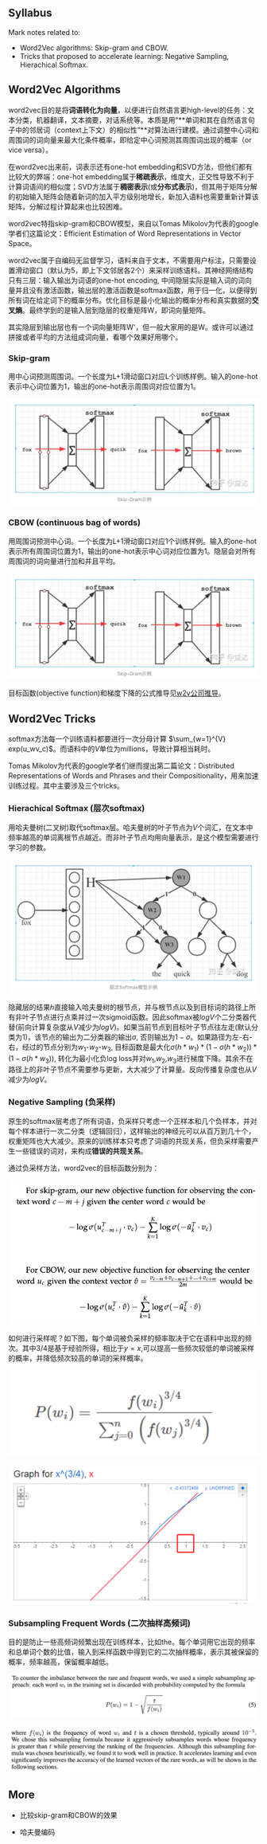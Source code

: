 ## Syllabus

Mark notes related to:

* Word2Vec algorithms: Skip-gram and CBOW. 
* Tricks that proposed to accelerate learning: Negative Sampling, Hierachical Softmax.


## Word2Vec Algorithms

word2vec目的是将**词语转化为向量**，以便进行自然语言更high-level的任务：文本分类，机器翻译，文本摘要，对话系统等。本质是用“**单词和其在自然语言句子中的邻居词（context上下文）的相似性”**对算法进行建模。通过调整中心词和周围词的词向量来最大化条件概率，即给定中心词预测其周围词出现的概率（or vice versa）。

在word2vec出来前，词表示还有one-hot embedding和SVD方法，但他们都有比较大的弊端：one-hot embedding属于**稀疏表示**，维度大，正交性导致不利于计算词语间的相似度；SVD方法属于**稠密表示**(或**分布式表示**)，但其用于矩阵分解的初始输入矩阵会随着新词的加入平方级别地增长，新加入语料也需要重新计算该矩阵，分解过程计算起来也比较困难。

word2vec特指skip-gram和CBOW模型，来自以Tomas Mikolov为代表的google学者们这篇论文：Efficient Estimation of Word Representations in Vector Space。

word2vec属于自编码无监督学习，语料来自于文本，不需要用户标注，只需要设置滑动窗口（默认为5，即上下文邻居各2个）来采样训练语料。其神经网络结构只有三层：输入输出为词语的one-hot encoding, 中间隐层实际是输入词的词向量并且没有激活函数，输出层的激活函数是softmax函数，用于归一化，以便得到所有词在给定词下的概率分布。优化目标是最小化输出的概率分布和真实数据的**交叉熵**。最终学到的是输入层到隐层的权重矩阵W，即词向量矩阵。

其实隐层到输出层也有一个词向量矩阵W'，但一般大家用的是W。或许可以通过拼接或者平均的方法组成词向量，看哪个效果好用哪个。

### Skip-gram
用中心词预测周围词。一个长度为L+1滑动窗口对应L个训练样例。输入的one-hot表示中心词位置为1，输出的one-hot表示周围词对应位置为1。
	
![image](https://raw.githubusercontent.com/fionattu/nlp_algorithms/master/embedding/pics/skipgram.png) 

### CBOW (continuous bag of words)

用周围词预测中心词。一个长度为L+1滑动窗口对应1个训练样例。输入的one-hot表示所有周围词位置为1，输出的one-hot表示中心词对应位置为1。隐层会对所有周围词的词向量进行加和并且平均。

![image](https://raw.githubusercontent.com/fionattu/nlp_algorithms/master/embedding/pics/skipgram.png)
	
目标函数(objective function)和梯度下降的公式推导见<a href="https://raw.githubusercontent.com/fionattu/nlp_algorithms/master/embedding/pics/w2v_derivation.pdf" target="_blank">w2v公司推导</a>。

## Word2Vec Tricks

softmax方法每一个训练语料都要进行一次分母计算 $\sum_{w=1}^{V} exp(u_wv_c)$。而语料中的$V$单位为millions，导致计算相当耗时。

Tomas Mikolov为代表的google学者们继而提出第二篇论文：Distributed Representations of Words and Phrases and their Compositionality，用来加速训练过程。其中主要涉及三个tricks。

### Hierachical Softmax (层次softmax)
用哈夫曼树(二叉树)取代softmax层。哈夫曼树的叶子节点为$V$个词汇，在文本中频率越高的单词离根节点越近。而非叶子节点均用向量表示，是这个模型需要进行学习的参数。
	
![image](https://raw.githubusercontent.com/fionattu/nlp_algorithms/master/embedding/pics/hierachical_softmax.png)
  
隐藏层的结果$h$直接输入哈夫曼树的根节点，并与根节点以及到目标词的路径上所有非叶子节点进行点乘并过一次sigmoid函数。因此softmax被$logV$个二分类器代替(前向计算复杂度从$V$减少为$logV$)。如果当前节点到目标叶子节点往左走(默认分类为1)，该节点的输出为二分类器的输出$\sigma$, 否则输出为$1-\sigma$。如果路径为左-右-右，经过的节点分别为$w_1$-$w_2$-$w_3$, 目标函数是最大化$\sigma(h*w_1)*(1-\sigma(h*w_2))*(1-\sigma(h*w_3))$, 转化为最小化负log loss并对$w_1$,$w_2$,$w_3$进行梯度下降。其余不在路径上的非叶子节点不需要参与更新，大大减少了计算量。反向传播复杂度也从$V$减少为$logV$。
  
### Negative Sampling (负采样)

原生的softmax层考虑了所有词语，负采样只考虑一个正样本和几个负样本，并对每个样本进行一次二分类（逻辑回归），这样输出的神经元可以从百万到几十个，权重矩阵也大大减少。原来的训练样本只考虑了词语的共现关系，但负采样需要产生一些错误的词对，来构成**错误的共现关系**。

通过负采样方法，word2vec的目标函数分别为：

![image](https://raw.githubusercontent.com/fionattu/nlp_algorithms/master/embedding/pics/objfunc_negsampling.png)
  
如何进行采样呢？如下图，每个单词被负采样的频率取决于它在语料中出现的频次。其中$3/4$是基于经验所得，相比于$y=x$,可以提高一些频次较低的单词被采样的概率，并降低频次较高的单词的采样概率。

![image](https://raw.githubusercontent.com/fionattu/nlp_algorithms/master/embedding/pics/negative_sampling_1.png)

![image](https://raw.githubusercontent.com/fionattu/nlp_algorithms/master/embedding/pics/negative_sampling_2.png)


  
### Subsampling Frequent Words (二次抽样高频词)
	
目的是防止一些高频词频繁出现在训练样本，比如the。每个单词用它出现的频率和总单词个数的比值，输入到采样函数中得到它的二次抽样概率，表示其被保留的概率，频率越高，保留概率越低。

![image](https://raw.githubusercontent.com/fionattu/nlp_algorithms/master/embedding/pics/subsampling_frequent_words_1.png)

![image](https://raw.githubusercontent.com/fionattu/nlp_algorithms/master/embedding/pics/subsampling_frequent_words_2.png)

 
## More

* 比较skip-gram和CBOW的效果

* 哈夫曼编码

